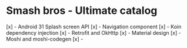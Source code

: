 # Smash bros - Ultimate catalog
[x] - Android 31 Splash screen API
[x] - Navigation component
[x] - Koin dependency injection
[x] - Retrofit and OkHttp
[x] - Material design
[x] - Moshi and moshi-codegen
[x] -